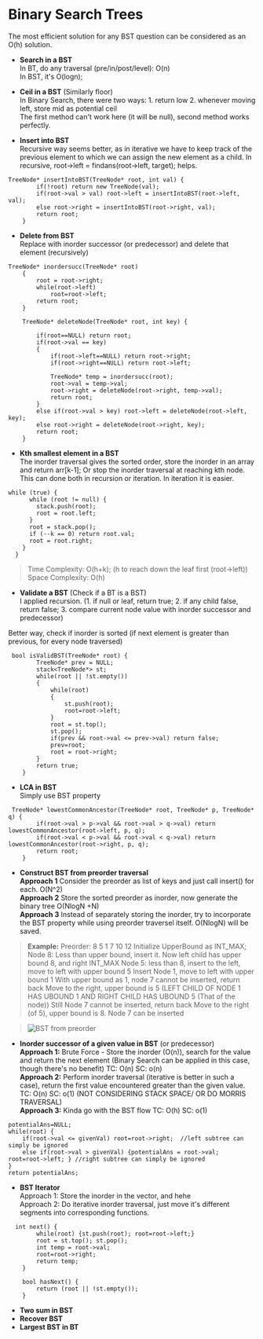 # Binary Search Trees  
The most efficient solution for any BST question can be considered as an O(h) solution.  
  
- **Search in a BST**  
In BT, do any traversal (pre/in/post/level): O(n)  
In BST, it's O(logn);
  
- **Ceil in a BST** (Similarly floor)  
In Binary Search, there were two ways: 1. return low    2. whenever moving left, store mid as potential ceil  
The first method can't work here (it will be null), second method works perfectly.  
  
- **Insert into BST**  
Recursive way seems better, as in iterative we have to keep track of the previous element to which we can assign the new element as a child. In recursive, root->left = findans(root->left, target); helps.  
```
TreeNode* insertIntoBST(TreeNode* root, int val) {
        if(!root) return new TreeNode(val);
        if(root->val > val) root->left = insertIntoBST(root->left, val);
        else root->right = insertIntoBST(root->right, val);
        return root;
    }
```
  
- **Delete from BST**    
Replace with inorder successor (or predecessor) and delete that element (recursively)  
```
TreeNode* inordersucc(TreeNode* root)
    {
        root = root->right;
        while(root->left)
            root=root->left;
        return root;
    }
    
    TreeNode* deleteNode(TreeNode* root, int key) {
        
        if(root==NULL) return root;
        if(root->val == key)
        {
            if(root->left==NULL) return root->right;
            if(root->right==NULL) return root->left;
            
            TreeNode* temp = inordersucc(root);
            root->val = temp->val;
            root->right = deleteNode(root->right, temp->val);
            return root;
        }
        else if(root->val > key) root->left = deleteNode(root->left, key);
        else root->right = deleteNode(root->right, key);
        return root;
    }
``` 

- **Kth smallest element in a BST**  
The inorder traversal gives the sorted order, store the inorder in an array and return arr[k-1]; Or stop the inorder traversal at reaching kth node. This can done both in recursion or iteration. In iteration it is easier.  
```
while (true) {
      while (root != null) {
        stack.push(root);
        root = root.left;
      }
      root = stack.pop();
      if (--k == 0) return root.val;
      root = root.right;
    }
  }
```
> Time Complexity: O(h+k); (h to reach down the leaf first (root->left))  
> Space Complexity: O(h)

- **Validate a BST** (Check if a BT is a BST)  
I applied recursion. (1. if null or leaf, return true;  2. if any child false, return false;    3. compare current node value with inorder successor and predecessor)

Better way, check if inorder is sorted (if next element is greater than previous, for every node traversed)
```
 bool isValidBST(TreeNode* root) {
        TreeNode* prev = NULL;
        stack<TreeNode*> st;
        while(root || !st.empty())
        {
            while(root)
            {
                st.push(root);
                root=root->left;
            }
            root = st.top();
            st.pop();
            if(prev && root->val <= prev->val) return false;
            prev=root;
            root = root->right;
        }
        return true;
    }
```

- **LCA in BST**   
Simply use BST property
```
 TreeNode* lowestCommonAncestor(TreeNode* root, TreeNode* p, TreeNode* q) {
        if(root->val > p->val && root->val > q->val) return lowestCommonAncestor(root->left, p, q);
        if(root->val < p->val && root->val < q->val) return lowestCommonAncestor(root->right, p, q);
        return root;
    }
```

- **Construct BST from preorder traversal**  
**Approach 1** Consider the preorder as list of keys and just call insert() for each. O(N^2)  
**Approach 2** Store the sorted preorder as inorder, now generate the binary tree O(NlogN +N)  
**Approach 3** Instead of separately storing the inorder, try to incorporate the BST property while using preorder traversel itself. O(NlogN) will be saved.  
> **Example:**
> Preorder: 8 5 1 7 10 12
> Initialize UpperBound as INT_MAX; 
> Node 8: Less than upper bound, insert it.
> Now left child has upper bound 8, and right INT_MAX 
> Node 5: less than 8, insert to the left, move to left with upper bound 5
> Insert Node 1, move to left with upper bound 1
> With upper bound as 1, node 7 cannot be inserted, return back
> Move to the right, upper bound is 5 (LEFT CHILD OF NODE 1 HAS UBOUND 1 AND RIGHT CHILD HAS UBOUND 5 (That of the node))
> Still Node 7 cannot be inserted, return back
> Move to the right (of 5), upper bound is 8. Node 7 can be inserted

> ![BST from preorder](https://user-images.githubusercontent.com/82562103/161968384-c5faf2d5-f0a1-4e3d-856d-dcdcf768b44f.png)

- **Inorder successor of a given value in BST** (or predecessor)   
**Approach 1:** Brute Force - Store the inorder (O(n)), search for the value and return the next element (Binary Search can be applied in this case, though there's no benefit) TC: O(n)    SC: o(n)  
**Approach 2:** Perform inorder traversal (iterative is better in such a case), return the first value encountered greater than the given value. TC: O(n)    SC: o(1) (NOT CONSIDERING STACK SPACE/ OR DO MORRIS TRAVERSAL)  
**Approach 3:** Kinda go with the BST flow      TC: O(h)    SC: o(1)  
```
potentialAns=NULL;
while(root) {
    if(root->val <= givenVal) root=root->right;  //left subtree can simply be ignored
    else if(root->val > givenVal) {potentialAns = root->val; root=root->left; } //right subtree can simply be ignored
}
return potentialAns;
```

- **BST Iterator**  
Approach 1: Store the inorder in the vector, and hehe  
Approach 2: Do iterative inorder traversal, just move it's different segments into corresponding functions.  
```
  int next() {
        while(root) {st.push(root); root=root->left;}
        root = st.top(); st.pop();
        int temp = root->val;
        root=root->right;
        return temp;
    }
    
    bool hasNext() {
        return (root || !st.empty());
    }
```
- **Two sum in BST**  
- **Recover BST**  
- **Largest BST in BT**  

